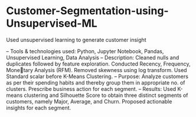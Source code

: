 # Customer-Segmentation-using-Unsupervised-ML
Used unsupervised learning to generate customer insight

– Tools & technologies used: Python, Jupyter Notebook, Pandas, Unsupervised Learning, Data Analysis
– Description: Cleaned nulls and duplicates followed by feature exploration. Conducted Recency, Frequency, Monetary Analysis (RFM). Removed skewness using log transform. 
  Used Standard scalar before K-Means Clustering.
– Purpose: Analyze customers as per their spending habits and thereby group them in appropriate no. of clusters.
Prescribe business action for each segment.
– Results: Used K-means clustering and Silhouette Score to obtain three distinct segments of customers, namely
Major, Average, and Churn. Proposed actionable insights for each segment.
